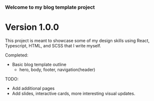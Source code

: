 ### Welcome to my blog template project
# Version 1.0.0

This project is meant to showcase some of my design skills using React, Typescript, HTML, and SCSS that I  write myself. 


Completed:
- Basic blog template outline
  - hero, body, footer, navigation(header)

TODO:
- Add additional pages
- Add slides, interactive cards, more interesting visual updates. 